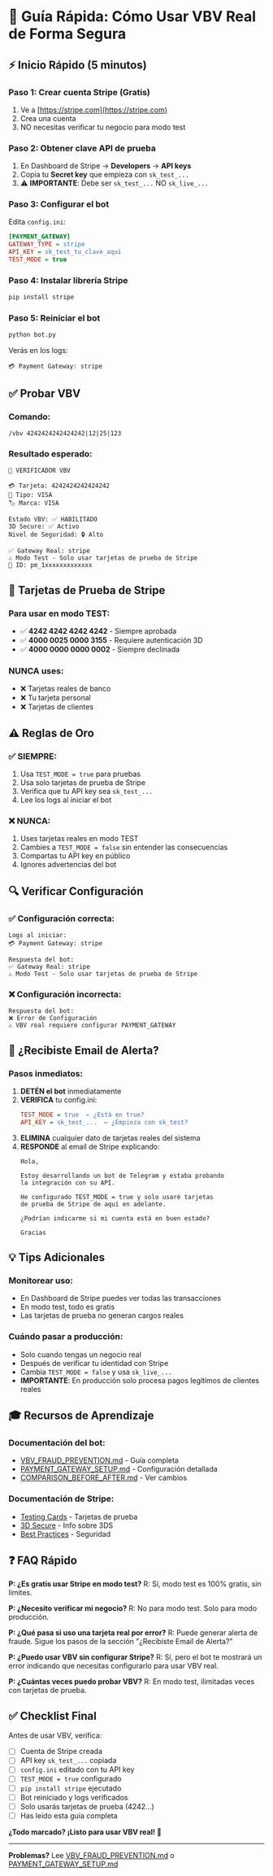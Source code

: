 # 🚀 Guía Rápida: Cómo Usar VBV Real de Forma Segura

## ⚡ Inicio Rápido (5 minutos)

### Paso 1: Crear cuenta Stripe (Gratis)
1. Ve a [https://stripe.com](https://stripe.com)
2. Crea una cuenta
3. NO necesitas verificar tu negocio para modo test

### Paso 2: Obtener clave API de prueba
1. En Dashboard de Stripe → **Developers** → **API keys**
2. Copia tu **Secret key** que empieza con `sk_test_...`
3. ⚠️ **IMPORTANTE**: Debe ser `sk_test_...` NO `sk_live_...`

### Paso 3: Configurar el bot
Edita `config.ini`:
```ini
[PAYMENT_GATEWAY]
GATEWAY_TYPE = stripe
API_KEY = sk_test_tu_clave_aqui
TEST_MODE = true
```

### Paso 4: Instalar librería Stripe
```bash
pip install stripe
```

### Paso 5: Reiniciar el bot
```bash
python bot.py
```

Verás en los logs:
```
💳 Payment Gateway: stripe
```

## ✅ Probar VBV

### Comando:
```
/vbv 4242424242424242|12|25|123
```

### Resultado esperado:
```
🔐 VERIFICADOR VBV

💳 Tarjeta: 4242424242424242
🏦 Tipo: VISA
🏷️ Marca: VISA

Estado VBV: ✅ HABILITADO
3D Secure: ✅ Activo
Nivel de Seguridad: 🔒 Alto

✅ Gateway Real: stripe
⚠️ Modo Test - Solo usar tarjetas de prueba de Stripe
🔖 ID: pm_1xxxxxxxxxxxxx
```

## 🎯 Tarjetas de Prueba de Stripe

### Para usar en modo TEST:
- ✅ **4242 4242 4242 4242** - Siempre aprobada
- ✅ **4000 0025 0000 3155** - Requiere autenticación 3D
- ✅ **4000 0000 0000 0002** - Siempre declinada

### NUNCA uses:
- ❌ Tarjetas reales de banco
- ❌ Tu tarjeta personal
- ❌ Tarjetas de clientes

## ⚠️ Reglas de Oro

### ✅ SIEMPRE:
1. Usa `TEST_MODE = true` para pruebas
2. Usa solo tarjetas de prueba de Stripe
3. Verifica que tu API key sea `sk_test_...`
4. Lee los logs al iniciar el bot

### ❌ NUNCA:
1. Uses tarjetas reales en modo TEST
2. Cambies a `TEST_MODE = false` sin entender las consecuencias
3. Compartas tu API key en público
4. Ignores advertencias del bot

## 🔍 Verificar Configuración

### ✅ Configuración correcta:
```
Logs al iniciar:
💳 Payment Gateway: stripe

Respuesta del bot:
✅ Gateway Real: stripe
⚠️ Modo Test - Solo usar tarjetas de prueba de Stripe
```

### ❌ Configuración incorrecta:
```
Respuesta del bot:
❌ Error de Configuración
⚠️ VBV real requiere configurar PAYMENT_GATEWAY
```

## 📧 ¿Recibiste Email de Alerta?

### Pasos inmediatos:
1. **DETÉN el bot** inmediatamente
2. **VERIFICA** tu config.ini:
   ```ini
   TEST_MODE = true  ← ¿Está en true?
   API_KEY = sk_test_...  ← ¿Empieza con sk_test?
   ```
3. **ELIMINA** cualquier dato de tarjetas reales del sistema
4. **RESPONDE** al email de Stripe explicando:
   ```
   Hola,
   
   Estoy desarrollando un bot de Telegram y estaba probando
   la integración con su API. 
   
   He configurado TEST_MODE = true y solo usaré tarjetas
   de prueba de Stripe de aquí en adelante.
   
   ¿Podrían indicarme si mi cuenta está en buen estado?
   
   Gracias
   ```

## 💡 Tips Adicionales

### Monitorear uso:
- En Dashboard de Stripe puedes ver todas las transacciones
- En modo test, todo es gratis
- Las tarjetas de prueba no generan cargos reales

### Cuándo pasar a producción:
- Solo cuando tengas un negocio real
- Después de verificar tu identidad con Stripe
- Cambia `TEST_MODE = false` y usa `sk_live_...`
- **IMPORTANTE**: En producción solo procesa pagos legítimos de clientes reales

## 🎓 Recursos de Aprendizaje

### Documentación del bot:
- [VBV_FRAUD_PREVENTION.md](VBV_FRAUD_PREVENTION.md) - Guía completa
- [PAYMENT_GATEWAY_SETUP.md](PAYMENT_GATEWAY_SETUP.md) - Configuración detallada
- [COMPARISON_BEFORE_AFTER.md](COMPARISON_BEFORE_AFTER.md) - Ver cambios

### Documentación de Stripe:
- [Testing Cards](https://stripe.com/docs/testing) - Tarjetas de prueba
- [3D Secure](https://stripe.com/docs/strong-customer-authentication) - Info sobre 3DS
- [Best Practices](https://stripe.com/docs/security/best-practices) - Seguridad

## ❓ FAQ Rápido

**P: ¿Es gratis usar Stripe en modo test?**
R: Sí, modo test es 100% gratis, sin límites.

**P: ¿Necesito verificar mi negocio?**
R: No para modo test. Solo para modo producción.

**P: ¿Qué pasa si uso una tarjeta real por error?**
R: Puede generar alerta de fraude. Sigue los pasos de la sección "¿Recibiste Email de Alerta?"

**P: ¿Puedo usar VBV sin configurar Stripe?**
R: Sí, pero el bot te mostrará un error indicando que necesitas configurarlo para usar VBV real.

**P: ¿Cuántas veces puedo probar VBV?**
R: En modo test, ilimitadas veces con tarjetas de prueba.

## ✅ Checklist Final

Antes de usar VBV, verifica:

- [ ] Cuenta de Stripe creada
- [ ] API key `sk_test_...` copiada
- [ ] `config.ini` editado con tu API key
- [ ] `TEST_MODE = true` configurado
- [ ] `pip install stripe` ejecutado
- [ ] Bot reiniciado y logs verificados
- [ ] Solo usarás tarjetas de prueba (4242...)
- [ ] Has leído esta guía completa

**¿Todo marcado? ¡Listo para usar VBV real! 🎉**

---

**Problemas?** Lee [VBV_FRAUD_PREVENTION.md](VBV_FRAUD_PREVENTION.md) o [PAYMENT_GATEWAY_SETUP.md](PAYMENT_GATEWAY_SETUP.md)
